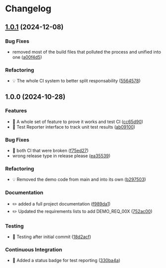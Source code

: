 # Changelog

## [1.0.1](https://github.com/GeorgeSixth/SimpleRailwaySignals/compare/v1.0.0...v1.0.1) (2024-12-08)


### Bug Fixes

* removed most of the build files that polluted the process and unified into one ([a00f4d5](https://github.com/GeorgeSixth/SimpleRailwaySignals/commit/a00f4d53fa2a8184bab5fb2e3f0de048d801411d))


### Refactoring

* 💡 The whole CI system to better split responsability ([5564578](https://github.com/GeorgeSixth/SimpleRailwaySignals/commit/55645784ea04a125a865e5305e02f8aa846b66e2))

## 1.0.0 (2024-10-28)


### Features

* 🎸 A whole set of feature to prove it works and test CI ([cc65d90](https://github.com/GeorgeSixth/SimpleRailwaySignals/commit/cc65d90d5c7450bf6a54fc3a8d7962a24a14c9d1))
* 🎸 Test Reporter interface to track unit test results ([ab09100](https://github.com/GeorgeSixth/SimpleRailwaySignals/commit/ab0910019ec3a43477b5725016f2df538b4871e8))


### Bug Fixes

* 🐛 both CI that were broken ([f75ed27](https://github.com/GeorgeSixth/SimpleRailwaySignals/commit/f75ed277029399539ee866df080edf4327c9a044))
* wrong release type in release please ([ea35539](https://github.com/GeorgeSixth/SimpleRailwaySignals/commit/ea355395233f1cdafc5c8c89d316878c67688033))


### Refactoring

* 💡 Removed the demo code from main and into its own ([b297503](https://github.com/GeorgeSixth/SimpleRailwaySignals/commit/b2975035bfd37b61b2026c31ac695483d633ca74))


### Documentation

* ✏️ added a full project documentation ([f989da1](https://github.com/GeorgeSixth/SimpleRailwaySignals/commit/f989da12bd95cbf0295dde0c1681ef68db801593))
* ✏️ Updated the requirements lists to add DEMO_REQ_00X ([752ac00](https://github.com/GeorgeSixth/SimpleRailwaySignals/commit/752ac00a04d6dc576dc932d7463ed7d760566bbb))


### Testing

* 💍 Testing after initial commit ([18d2acf](https://github.com/GeorgeSixth/SimpleRailwaySignals/commit/18d2acf7ea482ef031dc518e927f815527c8bd19))


### Continuous Integration

* 🎡 Added a status badge for test reporting ([330ba4a](https://github.com/GeorgeSixth/SimpleRailwaySignals/commit/330ba4a06564f3dd1eba58f18f574bb55cc62d35))

